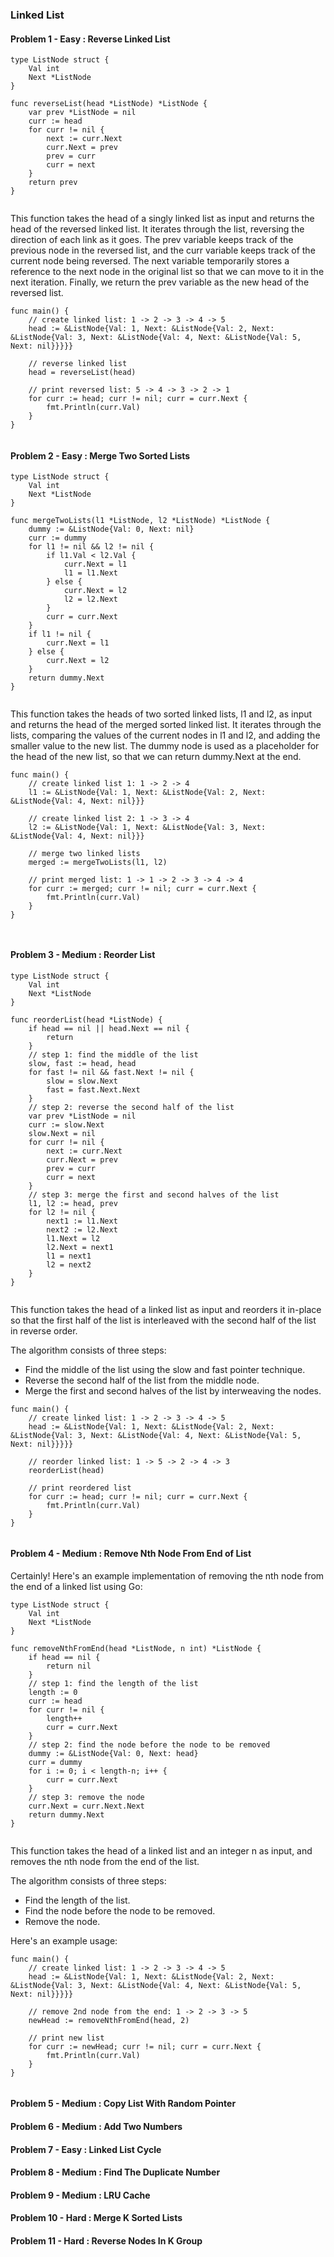 ### Linked List

#### Problem 1 -  Easy : Reverse Linked List

```
type ListNode struct {
    Val int
    Next *ListNode
}

func reverseList(head *ListNode) *ListNode {
    var prev *ListNode = nil
    curr := head
    for curr != nil {
        next := curr.Next
        curr.Next = prev
        prev = curr
        curr = next
    }
    return prev
}


```

This function takes the head of a singly linked list as input and returns the head of the reversed linked list. It iterates through the list, reversing the direction of each link as it goes. The prev variable keeps track of the previous node in the reversed list, and the curr variable keeps track of the current node being reversed. The next variable temporarily stores a reference to the next node in the original list so that we can move to it in the next iteration. Finally, we return the prev variable as the new head of the reversed list.


```
func main() {
    // create linked list: 1 -> 2 -> 3 -> 4 -> 5
    head := &ListNode{Val: 1, Next: &ListNode{Val: 2, Next: &ListNode{Val: 3, Next: &ListNode{Val: 4, Next: &ListNode{Val: 5, Next: nil}}}}}

    // reverse linked list
    head = reverseList(head)

    // print reversed list: 5 -> 4 -> 3 -> 2 -> 1
    for curr := head; curr != nil; curr = curr.Next {
        fmt.Println(curr.Val)
    }
}


```

#### Problem 2 -  Easy : Merge Two Sorted Lists

```
type ListNode struct {
    Val int
    Next *ListNode
}

func mergeTwoLists(l1 *ListNode, l2 *ListNode) *ListNode {
    dummy := &ListNode{Val: 0, Next: nil}
    curr := dummy
    for l1 != nil && l2 != nil {
        if l1.Val < l2.Val {
            curr.Next = l1
            l1 = l1.Next
        } else {
            curr.Next = l2
            l2 = l2.Next
        }
        curr = curr.Next
    }
    if l1 != nil {
        curr.Next = l1
    } else {
        curr.Next = l2
    }
    return dummy.Next
}


```


This function takes the heads of two sorted linked lists, l1 and l2, as input and returns the head of the merged sorted linked list. It iterates through the lists, comparing the values of the current nodes in l1 and l2, and adding the smaller value to the new list. The dummy node is used as a placeholder for the head of the new list, so that we can return dummy.Next at the end.

```
func main() {
    // create linked list 1: 1 -> 2 -> 4
    l1 := &ListNode{Val: 1, Next: &ListNode{Val: 2, Next: &ListNode{Val: 4, Next: nil}}}

    // create linked list 2: 1 -> 3 -> 4
    l2 := &ListNode{Val: 1, Next: &ListNode{Val: 3, Next: &ListNode{Val: 4, Next: nil}}}

    // merge two linked lists
    merged := mergeTwoLists(l1, l2)

    // print merged list: 1 -> 1 -> 2 -> 3 -> 4 -> 4
    for curr := merged; curr != nil; curr = curr.Next {
        fmt.Println(curr.Val)
    }
}



```


#### Problem 3 -  Medium : Reorder List

```
type ListNode struct {
    Val int
    Next *ListNode
}

func reorderList(head *ListNode) {
    if head == nil || head.Next == nil {
        return
    }
    // step 1: find the middle of the list
    slow, fast := head, head
    for fast != nil && fast.Next != nil {
        slow = slow.Next
        fast = fast.Next.Next
    }
    // step 2: reverse the second half of the list
    var prev *ListNode = nil
    curr := slow.Next
    slow.Next = nil
    for curr != nil {
        next := curr.Next
        curr.Next = prev
        prev = curr
        curr = next
    }
    // step 3: merge the first and second halves of the list
    l1, l2 := head, prev
    for l2 != nil {
        next1 := l1.Next
        next2 := l2.Next
        l1.Next = l2
        l2.Next = next1
        l1 = next1
        l2 = next2
    }
}


```
This function takes the head of a linked list as input and reorders it in-place so that the first half of the list is interleaved with the second half of the list in reverse order.

The algorithm consists of three steps:

- Find the middle of the list using the slow and fast pointer technique.
- Reverse the second half of the list from the middle node.
- Merge the first and second halves of the list by interweaving the nodes.

```
func main() {
    // create linked list: 1 -> 2 -> 3 -> 4 -> 5
    head := &ListNode{Val: 1, Next: &ListNode{Val: 2, Next: &ListNode{Val: 3, Next: &ListNode{Val: 4, Next: &ListNode{Val: 5, Next: nil}}}}}

    // reorder linked list: 1 -> 5 -> 2 -> 4 -> 3
    reorderList(head)

    // print reordered list
    for curr := head; curr != nil; curr = curr.Next {
        fmt.Println(curr.Val)
    }
}


```


#### Problem 4 -  Medium : Remove Nth Node From End of List

Certainly! Here's an example implementation of removing the nth node from the end of a linked list using Go:

```
type ListNode struct {
    Val int
    Next *ListNode
}

func removeNthFromEnd(head *ListNode, n int) *ListNode {
    if head == nil {
        return nil
    }
    // step 1: find the length of the list
    length := 0
    curr := head
    for curr != nil {
        length++
        curr = curr.Next
    }
    // step 2: find the node before the node to be removed
    dummy := &ListNode{Val: 0, Next: head}
    curr = dummy
    for i := 0; i < length-n; i++ {
        curr = curr.Next
    }
    // step 3: remove the node
    curr.Next = curr.Next.Next
    return dummy.Next
}


```

This function takes the head of a linked list and an integer n as input, and removes the nth node from the end of the list.

The algorithm consists of three steps:

- Find the length of the list.
- Find the node before the node to be removed.
- Remove the node.

Here's an example usage:

```
func main() {
    // create linked list: 1 -> 2 -> 3 -> 4 -> 5
    head := &ListNode{Val: 1, Next: &ListNode{Val: 2, Next: &ListNode{Val: 3, Next: &ListNode{Val: 4, Next: &ListNode{Val: 5, Next: nil}}}}}

    // remove 2nd node from the end: 1 -> 2 -> 3 -> 5
    newHead := removeNthFromEnd(head, 2)

    // print new list
    for curr := newHead; curr != nil; curr = curr.Next {
        fmt.Println(curr.Val)
    }
}


```



#### Problem 5 -  Medium : Copy List With Random Pointer


#### Problem 6 -  Medium : Add Two Numbers


#### Problem 7 -  Easy : Linked List Cycle



#### Problem 8 -  Medium : Find The Duplicate Number


#### Problem 9 -  Medium : LRU Cache


#### Problem 10 -  Hard : Merge K Sorted Lists


#### Problem 11 -  Hard : Reverse Nodes In K Group
